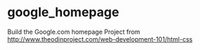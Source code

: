 # google_homepage

Build the Google.com homepage
Project from http://www.theodinproject.com/web-development-101/html-css